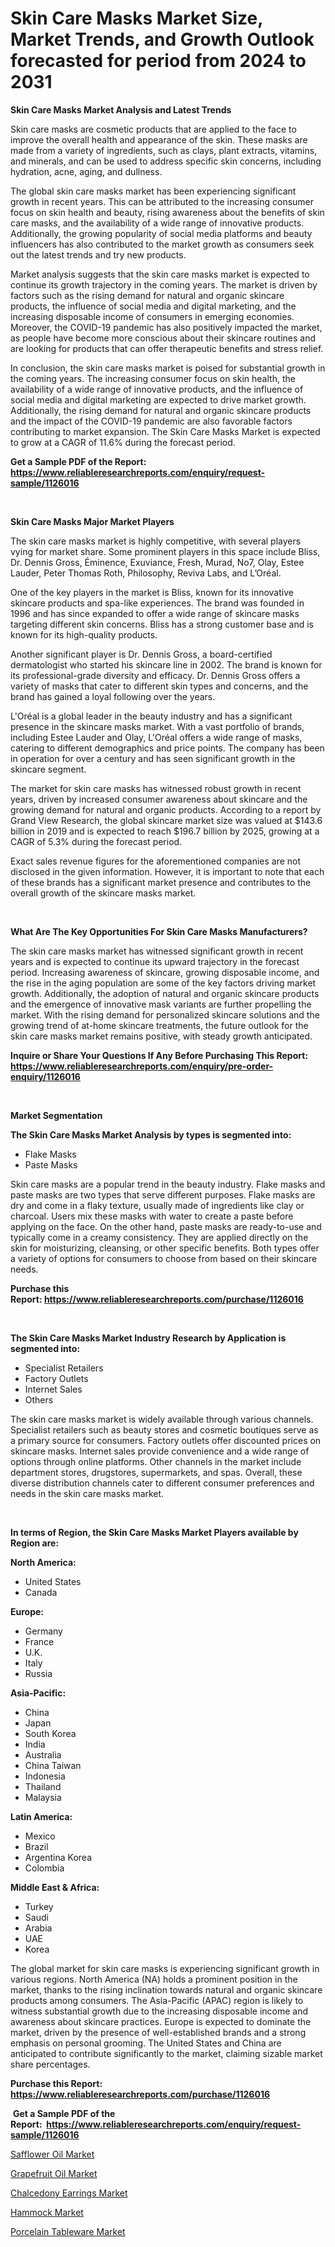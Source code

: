 <p><h1>Skin Care Masks Market Size, Market Trends, and Growth Outlook forecasted for period from 2024 to 2031</h1></p><p><strong>Skin Care Masks Market Analysis and Latest Trends</strong></p>
<p><p>Skin care masks are cosmetic products that are applied to the face to improve the overall health and appearance of the skin. These masks are made from a variety of ingredients, such as clays, plant extracts, vitamins, and minerals, and can be used to address specific skin concerns, including hydration, acne, aging, and dullness.</p><p>The global skin care masks market has been experiencing significant growth in recent years. This can be attributed to the increasing consumer focus on skin health and beauty, rising awareness about the benefits of skin care masks, and the availability of a wide range of innovative products. Additionally, the growing popularity of social media platforms and beauty influencers has also contributed to the market growth as consumers seek out the latest trends and try new products.</p><p>Market analysis suggests that the skin care masks market is expected to continue its growth trajectory in the coming years. The market is driven by factors such as the rising demand for natural and organic skincare products, the influence of social media and digital marketing, and the increasing disposable income of consumers in emerging economies. Moreover, the COVID-19 pandemic has also positively impacted the market, as people have become more conscious about their skincare routines and are looking for products that can offer therapeutic benefits and stress relief.</p><p>In conclusion, the skin care masks market is poised for substantial growth in the coming years. The increasing consumer focus on skin health, the availability of a wide range of innovative products, and the influence of social media and digital marketing are expected to drive market growth. Additionally, the rising demand for natural and organic skincare products and the impact of the COVID-19 pandemic are also favorable factors contributing to market expansion. The Skin Care Masks Market is expected to grow at a CAGR of 11.6% during the forecast period.</p></p>
<p><strong>Get a Sample PDF of the Report:&nbsp; <a href="https://www.reliableresearchreports.com/enquiry/request-sample/1126016">https://www.reliableresearchreports.com/enquiry/request-sample/1126016</a></strong></p>
<p>&nbsp;</p>
<p><strong>Skin Care Masks Major Market Players</strong></p>
<p><p>The skin care masks market is highly competitive, with several players vying for market share. Some prominent players in this space include Bliss, Dr. Dennis Gross, Éminence, Exuviance, Fresh, Murad, No7, Olay, Estee Lauder, Peter Thomas Roth, Philosophy, Reviva Labs, and L’Oréal.</p><p>One of the key players in the market is Bliss, known for its innovative skincare products and spa-like experiences. The brand was founded in 1996 and has since expanded to offer a wide range of skincare masks targeting different skin concerns. Bliss has a strong customer base and is known for its high-quality products.</p><p>Another significant player is Dr. Dennis Gross, a board-certified dermatologist who started his skincare line in 2002. The brand is known for its professional-grade diversity and efficacy. Dr. Dennis Gross offers a variety of masks that cater to different skin types and concerns, and the brand has gained a loyal following over the years.</p><p>L'Oréal is a global leader in the beauty industry and has a significant presence in the skincare masks market. With a vast portfolio of brands, including Estee Lauder and Olay, L'Oréal offers a wide range of masks, catering to different demographics and price points. The company has been in operation for over a century and has seen significant growth in the skincare segment.</p><p>The market for skin care masks has witnessed robust growth in recent years, driven by increased consumer awareness about skincare and the growing demand for natural and organic products. According to a report by Grand View Research, the global skincare market size was valued at $143.6 billion in 2019 and is expected to reach $196.7 billion by 2025, growing at a CAGR of 5.3% during the forecast period.</p><p>Exact sales revenue figures for the aforementioned companies are not disclosed in the given information. However, it is important to note that each of these brands has a significant market presence and contributes to the overall growth of the skincare masks market.</p></p>
<p>&nbsp;</p>
<p><strong>What Are The Key Opportunities For Skin Care Masks Manufacturers?</strong></p>
<p><p>The skin care masks market has witnessed significant growth in recent years and is expected to continue its upward trajectory in the forecast period. Increasing awareness of skincare, growing disposable income, and the rise in the aging population are some of the key factors driving market growth. Additionally, the adoption of natural and organic skincare products and the emergence of innovative mask variants are further propelling the market. With the rising demand for personalized skincare solutions and the growing trend of at-home skincare treatments, the future outlook for the skin care masks market remains positive, with steady growth anticipated.</p></p>
<p><strong>Inquire or Share Your Questions If Any Before Purchasing This Report: <a href="https://www.reliableresearchreports.com/enquiry/pre-order-enquiry/1126016">https://www.reliableresearchreports.com/enquiry/pre-order-enquiry/1126016</a></strong></p>
<p>&nbsp;</p>
<p><strong>Market Segmentation</strong></p>
<p><strong>The Skin Care Masks Market Analysis by types is segmented into:</strong></p>
<p><ul><li>Flake Masks</li><li>Paste Masks</li></ul></p>
<p><p>Skin care masks are a popular trend in the beauty industry. Flake masks and paste masks are two types that serve different purposes. Flake masks are dry and come in a flaky texture, usually made of ingredients like clay or charcoal. Users mix these masks with water to create a paste before applying on the face. On the other hand, paste masks are ready-to-use and typically come in a creamy consistency. They are applied directly on the skin for moisturizing, cleansing, or other specific benefits. Both types offer a variety of options for consumers to choose from based on their skincare needs.</p></p>
<p><strong>Purchase this Report:&nbsp;<a href="https://www.reliableresearchreports.com/purchase/1126016">https://www.reliableresearchreports.com/purchase/1126016</a></strong></p>
<p>&nbsp;</p>
<p><strong>The Skin Care Masks Market Industry Research by Application is segmented into:</strong></p>
<p><ul><li>Specialist Retailers</li><li>Factory Outlets</li><li>Internet Sales</li><li>Others</li></ul></p>
<p><p>The skin care masks market is widely available through various channels. Specialist retailers such as beauty stores and cosmetic boutiques serve as a primary source for consumers. Factory outlets offer discounted prices on skincare masks. Internet sales provide convenience and a wide range of options through online platforms. Other channels in the market include department stores, drugstores, supermarkets, and spas. Overall, these diverse distribution channels cater to different consumer preferences and needs in the skin care masks market.</p></p>
<p>&nbsp;</p>
<p><strong>In terms of Region, the Skin Care Masks Market Players available by Region are:</strong></p>
<p>
    <p> <strong> North America: </strong>
        <ul>
            <li>United States</li>
            <li>Canada</li>
        </ul>
        </p> 
    <p> <strong> Europe: </strong>
        <ul>
            <li>Germany</li>
            <li>France</li>
            <li>U.K.</li>
            <li>Italy</li>
            <li>Russia</li>
        </ul>
        </p> 
    <p> <strong> Asia-Pacific: </strong>
        <ul>
            <li>China</li>
            <li>Japan</li>
            <li>South Korea</li>
            <li>India</li>
            <li>Australia</li>
            <li>China Taiwan</li>
            <li>Indonesia</li>
            <li>Thailand</li>
            <li>Malaysia</li>
        </ul>
        </p> 
    <p> <strong> Latin America: </strong>
        <ul>
            <li>Mexico</li>
            <li>Brazil</li>
            <li>Argentina Korea</li>
            <li>Colombia</li>
        </ul>
        </p> 
    <p> <strong> Middle East & Africa: </strong>
        <ul>
            <li>Turkey</li>
            <li>Saudi</li>
            <li>Arabia</li>
            <li>UAE</li>
            <li>Korea</li>
        </ul>
    </p>
    </p>
<p><p>The global market for skin care masks is experiencing significant growth in various regions. North America (NA) holds a prominent position in the market, thanks to the rising inclination towards natural and organic skincare products among consumers. The Asia-Pacific (APAC) region is likely to witness substantial growth due to the increasing disposable income and awareness about skincare practices. Europe is expected to dominate the market, driven by the presence of well-established brands and a strong emphasis on personal grooming. The United States and China are anticipated to contribute significantly to the market, claiming sizable market share percentages.</p></p>
<p><strong>Purchase this Report: <a href="https://www.reliableresearchreports.com/purchase/1126016">https://www.reliableresearchreports.com/purchase/1126016</a></strong></p>
<p>&nbsp;<strong>Get a Sample PDF of the Report:&nbsp;&nbsp;<a href="https://www.reliableresearchreports.com/enquiry/request-sample/1126016">https://www.reliableresearchreports.com/enquiry/request-sample/1126016</a></strong></p>
<p><strong></strong></p>
<p><p><a href="https://github.com/jonneygiverf/Market-Research-Report-List-2/blob/main/safflower-oil-market.md">Safflower Oil Market</a></p><p><a href="https://github.com/prosalinda88/Market-Research-Report-List-2/blob/main/grapefruit-oil-market.md">Grapefruit Oil Market</a></p><p><a href="https://github.com/sndrkn/Market-Research-Report-List-2/blob/main/chalcedony-earrings-market.md">Chalcedony Earrings Market</a></p><p><a href="https://github.com/melchekhinf/Market-Research-Report-List-2/blob/main/hammock-market.md">Hammock Market</a></p><p><a href="https://github.com/amae102299/Market-Research-Report-List-2/blob/main/porcelain-tableware-market.md">Porcelain Tableware Market</a></p></p>